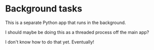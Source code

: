 # Background tasks

This is a separate Python app that runs in the background.

I should maybe be doing this as a threaded process off the main app?

I don't know how to do that yet. Eventually!